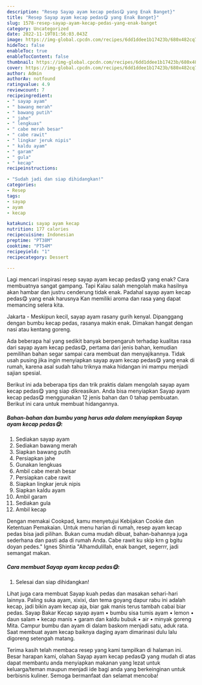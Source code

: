 ```yaml
---
description: "Resep Sayap ayam kecap pedas😋 yang Enak Banget}"
title: "Resep Sayap ayam kecap pedas😋 yang Enak Banget}"
slug: 1578-resep-sayap-ayam-kecap-pedas-yang-enak-banget
category: Uncategorized
date: 2022-11-19T01:56:03.043Z
image: https://img-global.cpcdn.com/recipes/6dd1ddee1b17423b/680x482cq70/sayap-ayam-kecap-pedas-foto-resep-utama.jpg
hideToc: false
enableToc: true
enableTocContent: false
thumbnail: https://img-global.cpcdn.com/recipes/6dd1ddee1b17423b/680x482cq70/sayap-ayam-kecap-pedas-foto-resep-utama.jpg
cover: https://img-global.cpcdn.com/recipes/6dd1ddee1b17423b/680x482cq70/sayap-ayam-kecap-pedas-foto-resep-utama.jpg
author: Admin
authorAv: notfound
ratingvalue: 4.9
reviewcount: 7
recipeingredient:
- " sayap ayam"
- " bawang merah"
- " bawang putih"
- " jahe"
- " lengkuas"
- " cabe merah besar"
- " cabe rawit"
- " lingkar jeruk nipis"
- " kaldu ayam"
- " garam"
- " gula"
- " kecap"
recipeinstructions:

- "Sudah jadi dan siap dihidangkan!"
categories:
- Resep
tags:
- sayap
- ayam
- kecap

katakunci: sayap ayam kecap 
nutrition: 177 calories
recipecuisine: Indonesian
preptime: "PT38M"
cooktime: "PT54M"
recipeyield: "1"
recipecategory: Dessert

---
```



Lagi mencari inspirasi resep sayap ayam kecap pedas😋 yang enak? Cara membuatnya sangat gampang. Tapi Kalau salah mengolah maka hasilnya akan hambar dan justru cenderung tidak enak. Padahal sayap ayam kecap pedas😋 yang enak harusnya Kan memiliki aroma dan rasa yang dapat memancing selera kita.


Jakarta - Meskipun kecil, sayap ayam rasany gurih kenyal. Dipanggang dengan bumbu kecap pedas, rasanya makin enak. Dimakan hangat dengan nasi atau kentang goreng.

Ada beberapa hal yang sedikit banyak berpengaruh terhadap kualitas rasa dari sayap ayam kecap pedas😋, pertama dari jenis bahan, kemudian pemilihan bahan segar sampai cara membuat dan menyajikannya. Tidak usah pusing jika ingin menyiapkan sayap ayam kecap pedas😋 yang enak di rumah, karena asal sudah tahu triknya maka hidangan ini mampu menjadi sajian spesial.


Berikut ini ada beberapa tips dan trik praktis dalam mengolah sayap ayam kecap pedas😋 yang siap dikreasikan. Anda bisa menyiapkan Sayap ayam kecap pedas😋 menggunakan 12 jenis bahan dan 0 tahap pembuatan. Berikut ini cara untuk membuat hidangannya.

<!--inarticleads1-->

##### Bahan-bahan dan bumbu yang harus ada dalam menyiapkan Sayap ayam kecap pedas😋:

1. Sediakan  sayap ayam
1. Sediakan  bawang merah
1. Siapkan  bawang putih
1. Persiapkan  jahe
1. Gunakan  lengkuas
1. Ambil  cabe merah besar
1. Persiapkan  cabe rawit
1. Siapkan  lingkar jeruk nipis
1. Siapkan  kaldu ayam
1. Ambil  garam
1. Sediakan  gula
1. Ambil  kecap


Dengan memakai Cookpad, kamu menyetujui Kebijakan Cookie dan Ketentuan Pemakaian. Untuk menu harian di rumah, resep ayam kecap pedas bisa jadi pilihan. Bukan cuma mudah dibuat, bahan-bahannya juga sederhana dan pasti ada di rumah Anda. Cabe rawit ku skip krn g bgitu doyan pedes.&#34; Ignes Shintia &#34;Alhamdulillah, enak banget, segerrr, jadi semangat makan. 

<!--inarticleads2-->

##### Cara membuat Sayap ayam kecap pedas😋:


1. Selesai dan siap dihidangkan!

Lihat juga cara membuat Sayap kuah pedas dan masakan sehari-hari lainnya. Paling suka ayam, xixixi, dan tema goyang dapur rabu ini adalah kecap, jadi bikin ayam kecap aja, biar gak manis terus tambah cabai biar pedas. Sayap Bakar Kecap sayap ayam • bumbu sisa tumis ayam • lemon • daun salam • kecap manis • garam dan kaldu bubuk • air • minyak goreng Mita. Campur bumbu dan ayam di dalam baskom menjadi satu, aduk rata. Saat membuat ayam kecap baiknya daging ayam dimarinasi dulu lalu digoreng setengah matang. 

Terima kasih telah membaca resep yang kami tampilkan di halaman ini. Besar harapan kami, olahan Sayap ayam kecap pedas😋 yang mudah di atas dapat membantu anda menyiapkan makanan yang lezat untuk keluarga/teman maupun menjadi ide bagi anda yang berkeinginan untuk berbisnis kuliner. Semoga bermanfaat dan selamat mencoba!
